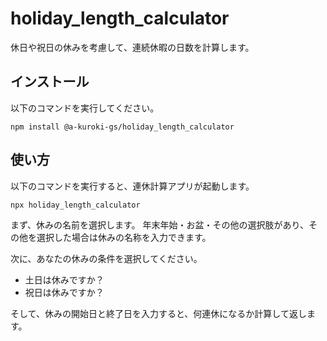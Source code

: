 # holiday_length_calculator

休日や祝日の休みを考慮して、連続休暇の日数を計算します。

## インストール

以下のコマンドを実行してください。

```
npm install @a-kuroki-gs/holiday_length_calculator
```

## 使い方

以下のコマンドを実行すると、連休計算アプリが起動します。

```
npx holiday_length_calculator
```

まず、休みの名前を選択します。
年末年始・お盆・その他の選択肢があり、その他を選択した場合は休みの名称を入力できます。

次に、あなたの休みの条件を選択してください。
- 土日は休みですか？
- 祝日は休みですか？

そして、休みの開始日と終了日を入力すると、何連休になるか計算して返します。
